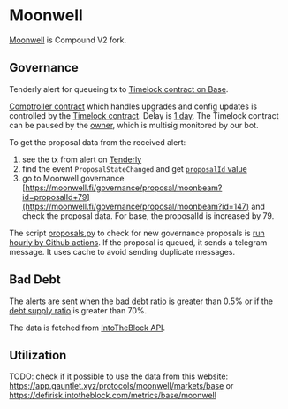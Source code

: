 # Moonwell

[Moonwell](https://moonwell.fi/) is Compound V2 fork.

## Governance

Tenderly alert for queueing tx to [Timelock contract on Base](https://dashboard.tenderly.co/yearn/sam/alerts/rules/41361042-facb-4d5d-b4a5-ddd1323e0602).

[Comptroller contract](https://docs.moonwell.fi/moonwell/developers/comptroller) which handles upgrades and config updates is controlled by the [Timelock contract](https://basescan.org/address/0xfbb21d0380bee3312b33c4353c8936a0f13ef26c#readProxyContract#F2). Delay is [1 day](https://basescan.org/address/0x8b621804a7637b781e2BbD58e256a591F2dF7d51#readContract#F10). The Timelock contract can be paused by the [owner](https://basescan.org/address/0x8b621804a7637b781e2BbD58e256a591F2dF7d51#readContract#F7), which is multisig monitored by our bot.

To get the proposal data from the received alert:

1. see the tx from alert on [Tenderly](https://dashboard.tenderly.co/yearn/sam/tx/base/0x43f11101683eb6d58d346cc0f1c810f66abd1979539b0b54170904e5af64a310)
2. find the event `ProposalStateChanged` and get [`proposalId` value](https://basescan.org/tx/0x43f11101683eb6d58d346cc0f1c810f66abd1979539b0b54170904e5af64a310#eventlog)
3. go to Moonwell governance [https://moonwell.fi/governance/proposal/moonbeam?id=proposalId+79](https://moonwell.fi/governance/proposal/moonbeam?id=147) and check the proposal data. For base, the proposalId is increased by 79.

The script [proposals.py](proposals.py) to check for new governance proposals is [run hourly by Github actions](../.github/workflows/hourly.yml#L100). If the proposal is queued, it sends a telegram message. It uses cache to avoid sending duplicate messages.

## Bad Debt

The alerts are sent when the [bad debt ratio](bad_debt.py#L65) is greater than 0.5% or if the [debt supply ratio](bad_debt.py#L66) is greater than 70%.

The data is fetched from [IntoTheBlock API](https://defirisk.intotheblock.com/metrics/base/moonwell).

## Utilization

TODO: check if it possible to use the data from this website: https://app.gauntlet.xyz/protocols/moonwell/markets/base or https://defirisk.intotheblock.com/metrics/base/moonwell
